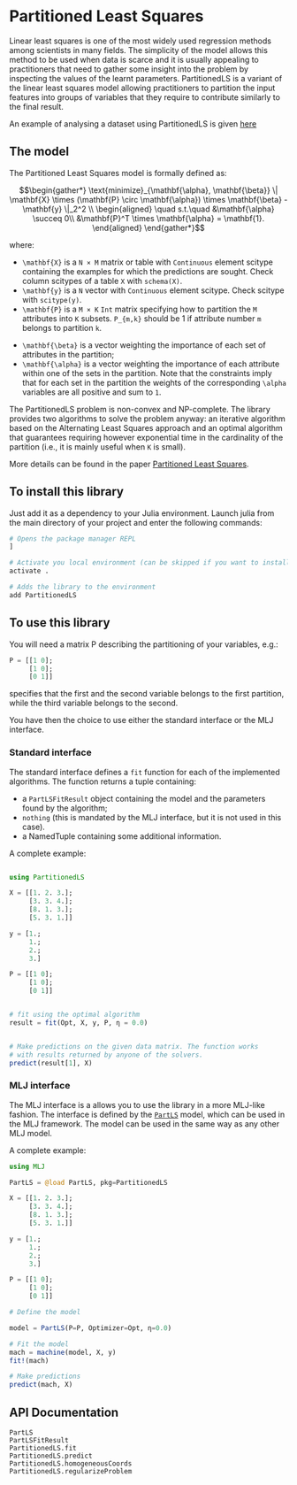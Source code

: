 # Partitioned Least Squares

Linear least squares is one of the most widely used regression methods among scientists in many fields. The simplicity of the model allows this method to be used when data is scarce and it is usually appealing to practitioners that need to gather some insight into the problem by inspecting the values of the learnt parameters. PartitionedLS is a variant of the linear least squares model allowing practitioners to partition the input features into groups of variables that they require to contribute similarly to the final result.

An example of analysing a dataset using PartitionedLS is given [here](examples/example.md)

## The model

The Partitioned Least Squares model is formally defined as:

```math
\begin{gather*}
\text{minimize}_{\mathbf{\alpha}, \mathbf{\beta}} \| \mathbf{X} \times (\mathbf{P} \circ \mathbf{\alpha}) \times \mathbf{\beta} - \mathbf{y} \|_2^2 \\
\begin{aligned}
\quad s.t.\quad  &\mathbf{\alpha}  \succeq 0\\
                    &\mathbf{P}^T \times \mathbf{\alpha} = \mathbf{1}.
\end{aligned}
\end{gather*}
```

where: 

* ``\mathbf{X}`` is a ``N × M`` matrix or table with `Continuous` element scitype containing the 
         examples for which the predictions are sought. Check column scitypes 
         of a table `X` with `schema(X)`.
* ``\mathbf{y}`` is a ``N`` vector with `Continuous` element scitype. Check scitype with `scitype(y)`. 
* ``\mathbf{P}`` is a ``M × K`` `Int` matrix specifying how to partition the ``M`` attributes into ``K`` subsets. ``P_{m,k}`` should be 1 if attribute number ``m`` belongs to partition ``k``.
- ``\mathbf{\beta}`` is a vector weighting the importance of each set of attributes in the partition;
- ``\mathbf{\alpha}`` is a vector weighting the importance of each attribute within one of the sets in the partition. Note that the constraints imply that for each set in the partition the weights of the corresponding ``\alpha`` variables are all positive and sum to ``1``.

The PartitionedLS problem is non-convex and NP-complete. The library provides two algorithms to solve the problem anyway: an iterative algorithm based on the Alternating Least Squares approach and an optimal algorithm that guarantees requiring however exponential time in the cardinality of the partition (i.e., it is mainly useful when ``K`` is small).

More details can be found in the paper [Partitioned Least Squares](https://arxiv.org/abs/2006.16202).

## To install this library

Just add it as a dependency to your Julia environment. Launch julia from the main directory of your project and enter the following commands:

```julia
# Opens the package manager REPL
]

# Activate you local environment (can be skipped if you want to install the library globally)
activate .

# Adds the library to the environment
add PartitionedLS
```

## To use this library

You will need a matrix P describing the partitioning of your variables, e.g.:

```julia
P = [[1 0]; 
     [1 0]; 
     [0 1]]
```

specifies that the first and the second variable belongs to the first partition, while the third variable belongs to the second.

You have then the choice to use either the standard interface or the MLJ interface. 

### Standard interface

The standard interface defines a `fit` function for each of the implemented algorithms. The function returns a tuple containing:
- a `PartLSFitResult` object containing the model and the parameters found by the algorithm;
- `nothing` (this is mandated by the MLJ interface, but it is not used in this case).
- a NamedTuple containing some additional information.

A complete example:

```julia

using PartitionedLS

X = [[1. 2. 3.]; 
     [3. 3. 4.]; 
     [8. 1. 3.]; 
     [5. 3. 1.]]

y = [1.; 
     1.; 
     2.; 
     3.]

P = [[1 0]; 
     [1 0]; 
     [0 1]]


# fit using the optimal algorithm 
result = fit(Opt, X, y, P, η = 0.0)


# Make predictions on the given data matrix. The function works
# with results returned by anyone of the solvers.
predict(result[1], X)
```

### MLJ interface

The MLJ interface is a allows you to use the library in a more MLJ-like fashion. The interface is defined by the [`PartLS`](@ref) model, which can be used in the MLJ framework. The model can be used in the same way as any other MLJ model.

A complete example:

```julia
using MLJ

PartLS = @load PartLS, pkg=PartitionedLS

X = [[1. 2. 3.]; 
     [3. 3. 4.]; 
     [8. 1. 3.]; 
     [5. 3. 1.]]

y = [1.;
     1.;
     2.;
     3.]

P = [[1 0]; 
     [1 0]; 
     [0 1]]

# Define the model

model = PartLS(P=P, Optimizer=Opt, η=0.0)

# Fit the model
mach = machine(model, X, y)
fit!(mach)

# Make predictions
predict(mach, X)
```


## API Documentation
```@docs
PartLS
PartLSFitResult
PartitionedLS.fit
PartitionedLS.predict
PartitionedLS.homogeneousCoords
PartitionedLS.regularizeProblem
```
